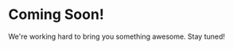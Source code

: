 # Coming Soon! <!-- {docsify-ignore} -->

We're working hard to bring you something awesome. Stay tuned!